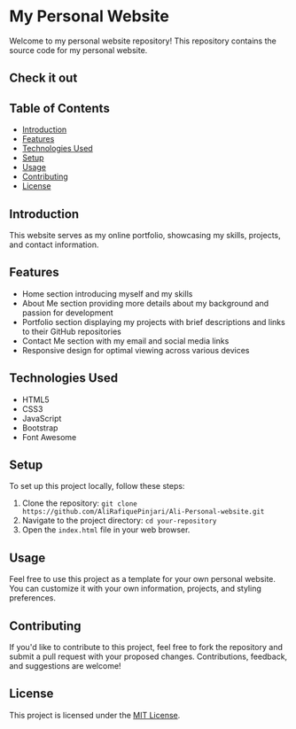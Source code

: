# My Personal Website

Welcome to my personal website repository! This repository contains the source code for my personal website.

## Check it out 



## Table of Contents

- [Introduction](#introduction)
- [Features](#features)
- [Technologies Used](#technologies-used)
- [Setup](#setup)
- [Usage](#usage)
- [Contributing](#contributing)
- [License](#license)

## Introduction

This website serves as my online portfolio, showcasing my skills, projects, and contact information.

## Features

- Home section introducing myself and my skills
- About Me section providing more details about my background and passion for development
- Portfolio section displaying my projects with brief descriptions and links to their GitHub repositories
- Contact Me section with my email and social media links
- Responsive design for optimal viewing across various devices

## Technologies Used

- HTML5
- CSS3
- JavaScript
- Bootstrap
- Font Awesome

## Setup

To set up this project locally, follow these steps:

1. Clone the repository: `git clone https://github.com/AliRafiquePinjari/Ali-Personal-website.git`
2. Navigate to the project directory: `cd your-repository`
3. Open the `index.html` file in your web browser.

## Usage

Feel free to use this project as a template for your own personal website. You can customize it with your own information, projects, and styling preferences.

## Contributing

If you'd like to contribute to this project, feel free to fork the repository and submit a pull request with your proposed changes. Contributions, feedback, and suggestions are welcome!

## License

This project is licensed under the [MIT License](LICENSE).
